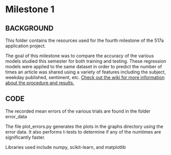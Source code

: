 Milestone 1
===========


BACKGROUND
------

This folder contains the resources used for the fourth milestone of the 517a application project. 

The goal of this milestone was to compare the accuracy of the various models studied this semester for both training and testing. These regression models were applied to the same dataset in order to predict the number of times an article was shared using a variety of features including the subject, weekday published, sentiment, etc. [Check out the wiki for more information about the procedure and results.](https://github.com/jlandman/CSE517A-Application-Project/wiki/Milestone-4)

CODE
------

The recorded mean errors of the various trials are found in the folder error_data

The file plot_errors.py generates the plots in the graphs directory using the error data. It also performs t-tests to determine if any of the numtimes are significantly faster.

Libraries used include numpy, scikit-learn, and matplotlib



